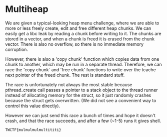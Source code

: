 # Multiheap

We are given a typical-looking heap menu challenge, where we are able to more or less freely create, edit and free different heap chunks. We can easily get a libc leak by reading a chunk before writing to it. The chunks are stored in a vector, and when a chunk is freed it is erased from the chunk vector. There is also no overflow, so there is no immediate memory corruption.

However, there is also a 'copy chunk' function which copies data from one chunk to another, which may be run in a separate thread. Therefore, we can race the 'copy chunk` and 'free chunk' functions to write over the tcache next pointer of the freed chunk. The rest is standard stuff.

The race is unfortunately not always the most stable because pthread_create call passes a pointer to a stack object to the thread runner instead of allocating memory for the struct, so it just randomly crashes because the struct gets overwritten. (We did not see a convenient way to control this value directly).

However we can just send this race a bunch of times and hope it doesn't crash, and that the race succeeds, and after a few (~1-5) runs it gives shell.

`TWCTF{mulmulmulmultititi}`
